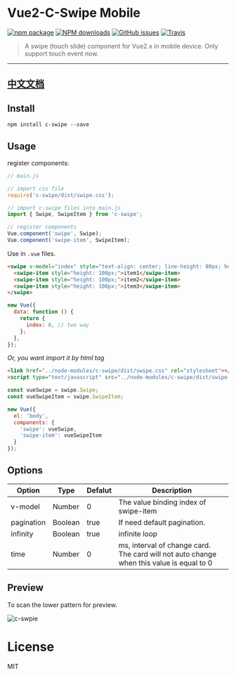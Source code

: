 # Vue2-C-Swipe Mobile

[![npm package](https://img.shields.io/npm/v/c-swipe.svg?style=flat-square)](https://www.npmjs.org/package/c-swipe)
[![NPM downloads](http://img.shields.io/npm/dm/c-swipe.svg?style=flat-square)](https://npmjs.org/package/c-swipe)
[![GitHub issues](https://img.shields.io/github/issues/pspgbhu/Vue2-C-Swipe-Mobile.svg)](https://github.com/pspgbhu/Vue2-C-Swipe-Mobile)
[![Travis](https://travis-ci.org/pspgbhu/Vue2-C-Swipe-Mobile.svg?branch=master)](https://github.com/pspgbhu/Vue2-C-Swipe-Mobile)

> A swipe (touch slide) component for Vue2.x in mobile device.
> Only support touch event now.

---

## [中文文档](https://github.com/pspgbhu/Vue2-C-Swipe-Mobile/blob/master/README_CN.md)


## Install
`npm install c-swipe --save`

## Usage

register components:

```js
// main.js

// import css file
require('c-swipe/dist/swipe.css');

// import c-swipe files into main.js
import { Swipe, SwipeItem } from 'c-swipe';

// register components
Vue.component('swipe', Swipe);
Vue.component('swipe-item', SwipeItem);
```

Use in `.vue` files.

```html
<swipe v-model="index" style="text-align: center; line-height: 80px; height: 100px;">
  <swipe-item style="height: 100px;">item1</swipe-item>
  <swipe-item style="height: 100px;">item2</swipe-item>
  <swipe-item style="height: 100px;">item3</swipe-item>
</swipe>
```

```js
new Vue({
  data: function () {
    return {
      index: 0, // two way
    };
  },
});
```

*Or, you want import it by html tag*
```html
<link href="../node-modules/c-swipe/dist/swipe.css" rel="stylesheet"></head>
<script type="text/javascript" src="../node-modules/c-swipe/dist/swipe.js"></script>
```
```js
const vueSwipe = swipe.Swipe;
const vueSwipeItem = swipe.SwipeItem;

new Vue({
  el: 'body',
  components: {
    'swipe': vueSwipe,
    'swipe-item': vueSwipeItem
  }
});
```



## Options

| Option | Type | Defalut  | Description |
| ------ | ---- | -------- | ----------- |
| v-model| Number | 0 |The value binding index of swipe-item |
| pagination | Boolean | true |If need default pagination.|
| infinity | Boolean | true | infinite loop |
| time | Number | 0 | ms, interval of change card. The card will not auto change when this value is equal to 0

## Preview
To scan the lower pattern for preview.

![c-swpie](https://pspgbhu.github.io/assets/img/c-swipe.png)

# License

MIT
